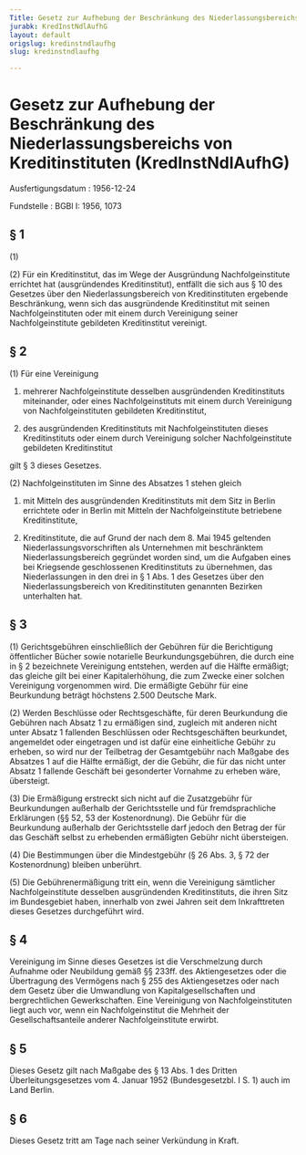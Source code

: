 ```yaml
---
Title: Gesetz zur Aufhebung der Beschränkung des Niederlassungsbereichs von Kreditinstituten
jurabk: KredInstNdlAufhG
layout: default
origslug: kredinstndlaufhg
slug: kredinstndlaufhg

---
```


# Gesetz zur Aufhebung der Beschränkung des Niederlassungsbereichs von Kreditinstituten (KredInstNdlAufhG)

Ausfertigungsdatum
:   1956-12-24

Fundstelle
:   BGBl I: 1956, 1073



## § 1

(1)

(2) Für ein Kreditinstitut, das im Wege der Ausgründung Nachfolgeinstitute errichtet hat (ausgründendes Kreditinstitut), entfällt die sich aus § 10 des Gesetzes über den Niederlassungsbereich von Kreditinstituten ergebende Beschränkung, wenn sich das ausgründende Kreditinstitut mit seinen Nachfolgeinstituten oder mit einem durch Vereinigung seiner Nachfolgeinstitute gebildeten Kreditinstitut vereinigt.


## § 2

(1) Für eine Vereinigung

1.  mehrerer Nachfolgeinstitute desselben ausgründenden Kreditinstituts miteinander, oder eines Nachfolgeinstituts mit einem durch Vereinigung von Nachfolgeinstituten gebildeten Kreditinstitut,


2.  des ausgründenden Kreditinstituts mit Nachfolgeinstituten dieses Kreditinstituts oder einem durch Vereinigung solcher Nachfolgeinstitute gebildeten Kreditinstitut



gilt § 3 dieses Gesetzes.

(2) Nachfolgeinstituten im Sinne des Absatzes 1 stehen gleich

1.  mit Mitteln des ausgründenden Kreditinstituts mit dem Sitz in Berlin errichtete oder in Berlin mit Mitteln der Nachfolgeinstitute betriebene Kreditinstitute,


2.  Kreditinstitute, die auf Grund der nach dem 8. Mai 1945 geltenden Niederlassungsvorschriften als Unternehmen mit beschränktem Niederlassungsbereich gegründet worden sind, um die Aufgaben eines bei Kriegsende geschlossenen Kreditinstituts zu übernehmen, das Niederlassungen in den drei in § 1 Abs. 1 des Gesetzes über den Niederlassungsbereich von Kreditinstituten genannten Bezirken unterhalten hat.





## § 3

(1) Gerichtsgebühren einschließlich der Gebühren für die Berichtigung öffentlicher Bücher sowie notarielle Beurkundungsgebühren, die durch eine in § 2 bezeichnete Vereinigung entstehen, werden auf die Hälfte ermäßigt; das gleiche gilt bei einer Kapitalerhöhung, die zum Zwecke einer solchen Vereinigung vorgenommen wird. Die ermäßigte Gebühr für eine Beurkundung beträgt höchstens 2.500 Deutsche Mark.

(2) Werden Beschlüsse oder Rechtsgeschäfte, für deren Beurkundung die Gebühren nach Absatz 1 zu ermäßigen sind, zugleich mit anderen nicht unter Absatz 1 fallenden Beschlüssen oder Rechtsgeschäften beurkundet, angemeldet oder eingetragen und ist dafür eine einheitliche Gebühr zu erheben, so wird nur der Teilbetrag der Gesamtgebühr nach Maßgabe des Absatzes 1 auf die Hälfte ermäßigt, der die Gebühr, die für das nicht unter Absatz 1 fallende Geschäft bei gesonderter Vornahme zu erheben wäre, übersteigt.

(3) Die Ermäßigung erstreckt sich nicht auf die Zusatzgebühr für Beurkundungen außerhalb der Gerichtsstelle und für fremdsprachliche Erklärungen
(§§ 52, 53 der Kostenordnung).              Die Gebühr für die Beurkundung außerhalb der Gerichtsstelle darf jedoch den Betrag der für das Geschäft selbst zu erhebenden ermäßigten Gebühr nicht übersteigen.

(4) Die Bestimmungen über die Mindestgebühr
(§ 26 Abs. 3, § 72 der Kostenordnung)              bleiben unberührt.

(5) Die Gebührenermäßigung tritt ein, wenn die Vereinigung sämtlicher Nachfolgeinstitute desselben ausgründenden Kreditinstituts, die ihren Sitz im Bundesgebiet haben, innerhalb von zwei Jahren seit dem Inkrafttreten dieses Gesetzes durchgeführt wird.


## § 4

Vereinigung im Sinne dieses Gesetzes ist die Verschmelzung durch Aufnahme oder Neubildung gemäß
§§ 233ff.              des Aktiengesetzes oder die Übertragung des Vermögens nach
§ 255              des Aktiengesetzes oder nach dem Gesetz über die Umwandlung von Kapitalgesellschaften und bergrechtlichen Gewerkschaften. Eine Vereinigung von Nachfolgeinstituten liegt auch vor, wenn ein Nachfolgeinstitut die Mehrheit der Gesellschaftsanteile anderer Nachfolgeinstitute erwirbt.


## § 5

Dieses Gesetz gilt nach Maßgabe des § 13 Abs. 1 des Dritten Überleitungsgesetzes vom 4. Januar 1952 (Bundesgesetzbl. I S. 1) auch im Land Berlin.


## § 6

Dieses Gesetz tritt am Tage nach seiner Verkündung in Kraft.


